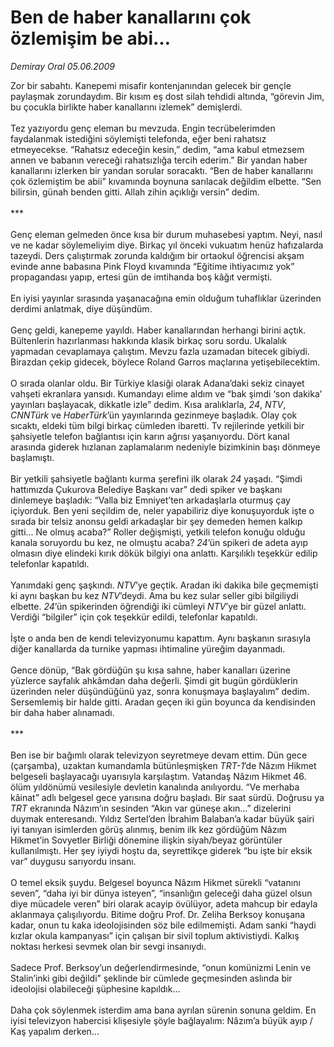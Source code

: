 # Ben de haber kanallarını çok özlemişim be abi…

*Demiray Oral 05.06.2009*

<div class="taraf_structure_2col_1zq">
<div class="margen_n">



 <p>Zor bir sabahtı. Kanepemi misafir kontenjanından gelecek bir gençle paylaşmak zorundaydım. Bir kısım eş dost silah tehdidi altında, “görevin Jim, bu çocukla birlikte haber kanallarını izlemek” demişlerdi. <br/><br/>Tez yazıyordu genç eleman bu mevzuda. Engin tecrübelerimden faydalanmak istediğini söylemişti telefonda, eğer beni rahatsız etmeyecekse. “Rahatsız edeceğin kesin,” dedim, “ama kabul etmezsem annen ve babanın vereceği rahatsızlığa tercih ederim.” Bir yandan haber kanallarını izlerken bir yandan sorular soracaktı. “Ben de haber kanallarını çok özlemiştim be abii” kıvamında boynuna sarılacak değildim elbette. “Sen bilirsin, günah benden gitti. Allah zihin açıklığı versin” dedim. <br/><br/>*** <br/><br/>Genç eleman gelmeden önce kısa bir durum muhasebesi yaptım. Neyi, nasıl ve ne kadar söylemeliyim diye. Birkaç yıl önceki vukuatım henüz hafızalarda tazeydi. Ders çalıştırmak zorunda kaldığım bir ortaokul öğrencisi akşam evinde anne babasına Pink Floyd kıvamında “Eğitime ihtiyacımız yok” propagandası yapıp, ertesi gün de imtihanda boş kâğıt vermişti. <br/><br/>En iyisi yayınlar sırasında yaşanacağına emin olduğum tuhaflıklar üzerinden derdimi anlatmak, diye düşündüm. <br/><br/>Genç geldi, kanepeme yayıldı. Haber kanallarından herhangi birini açtık. Bültenlerin hazırlanması hakkında klasik birkaç soru sordu. Ukalalık yapmadan cevaplamaya çalıştım. Mevzu fazla uzamadan bitecek gibiydi. Birazdan çekip gidecek, böylece Roland Garros maçlarına yetişebilecektim. <br/><br/>O sırada olanlar oldu. Bir Türkiye klasiği olarak Adana’daki sekiz cinayet vahşeti ekranlara yansıdı. Kumandayı elime aldım ve “bak şimdi ‘son dakika’ yayınları başlayacak, dikkatle izle” dedim. Kısa aralıklarla, <i>24</i>, <i>NTV</i>, <i>CNNTürk</i> ve <i>HaberTürk</i>’ün yayınlarında gezinmeye başladık. Olay çok sıcaktı, eldeki tüm bilgi birkaç cümleden ibaretti. Tv rejilerinde yetkili bir şahsiyetle telefon bağlantısı için karın ağrısı yaşanıyordu. Dört kanal arasında giderek hızlanan zaplamalarım nedeniyle bizimkinin başı dönmeye başlamıştı. <br/><br/>Bir yetkili şahsiyetle bağlantı kurma şerefini ilk olarak <i>24</i> yaşadı. “Şimdi hattımızda Çukurova Belediye Başkanı var” dedi spiker ve başkanı dinlemeye başladık: “Valla biz Emniyet’ten arkadaşlarla oturmuş çay içiyorduk. Ben yeni seçildim de, neler yapabiliriz diye konuşuyorduk işte o sırada bir telsiz anonsu geldi arkadaşlar bir şey demeden hemen kalkıp gitti... Ne olmuş acaba?” Roller değişmişti, yetkili telefon konuğu olduğu kanala soruyordu bu kez, ne olmuştu acaba? <i>24</i>’ün spikeri de adeta ayıp olmasın diye elindeki kırık dökük bilgiyi ona anlattı. Karşılıklı teşekkür edilip telefonlar kapatıldı. <br/><br/>Yanımdaki genç şaşkındı. <i>NTV</i>’ye geçtik. Aradan iki dakika bile geçmemişti ki aynı başkan bu kez <i>NTV</i>’deydi. Ama bu kez sular seller gibi bilgiliydi elbette. <i>24</i>’ün spikerinden öğrendiği iki cümleyi <i>NTV</i>’ye bir güzel anlattı. Verdiği “bilgiler” için çok teşekkür edildi, telefonlar kapatıldı. <br/><br/>İşte o anda ben de kendi televizyonumu kapattım. Aynı başkanın sırasıyla diğer kanallarda da turnike yapması ihtimaline yüreğim dayanmadı. <br/><br/>Gence dönüp, “Bak gördüğün şu kısa sahne, haber kanalları üzerine yüzlerce sayfalık ahkâmdan daha değerli. Şimdi git bugün gördüklerin üzerinden neler düşündüğünü yaz, sonra konuşmaya başlayalım” dedim. Sersemlemiş bir halde gitti. Aradan geçen iki gün boyunca da kendisinden bir daha haber alınamadı. <br/><br/>*** <br/><br/>Ben ise bir bağımlı olarak televizyon seyretmeye devam ettim. Dün gece (çarşamba), uzaktan kumandamla bütünleşmişken <i>TRT-1</i>’de Nâzım Hikmet belgeseli başlayacağı uyarısıyla karşılaştım. Vatandaş Nâzım Hikmet 46. ölüm yıldönümü vesilesiyle devletin kanalında anılıyordu. “Ve merhaba kâinat” adlı belgesel gece yarısına doğru başladı. Bir saat sürdü. Doğrusu ya <i>TRT</i> ekranında Nâzım’ın sesinden “Akın var güneşe akın...” dizelerini duymak enteresandı. Yıldız Sertel’den İbrahim Balaban’a kadar büyük şairi iyi tanıyan isimlerden görüş alınmış, benim ilk kez gördüğüm Nâzım Hikmet’in Sovyetler Birliği dönemine ilişkin siyah/beyaz görüntüler kullanılmıştı. Her şey iyiydi hoştu da, seyrettikçe giderek “bu işte bir eksik var” duygusu sarıyordu insanı. <br/><br/>O temel eksik şuydu. Belgesel boyunca Nâzım Hikmet sürekli “vatanını seven”, “daha iyi bir dünya isteyen”, “insanlığın geleceği daha güzel olsun diye mücadele veren” biri olarak acayip övülüyor, adeta mahcup bir edayla aklanmaya çalışılıyordu. Bitime doğru Prof. Dr. Zeliha Berksoy konuşana kadar, onun tu kaka ideolojisinden söz bile edilmemişti. Adam sanki “haydi kızlar okula kampanyası” için çalışan bir sivil toplum aktivistiydi. Kalkış noktası herkesi sevmek olan bir sevgi insanıydı. <br/><br/>Sadece Prof. Berksoy’un değerlendirmesinde, “onun komünizmi Lenin ve Stalin’inki gibi değildi” şeklinde bir cümlede geçmesinden aslında bir ideolojisi olabileceği şüphesine kapıldık... <br/><br/>Daha çok söylenmek isterdim ama bana ayrılan sürenin sonuna geldim. En iyisi televizyon habercisi klişesiyle şöyle bağlayalım: Nâzım’a büyük ayıp / Kaş yapalım derken...</p>
<br/>
<br/>
<br/>



<br/>


<div id="taraf_not">
</div>

</div>


</div>
